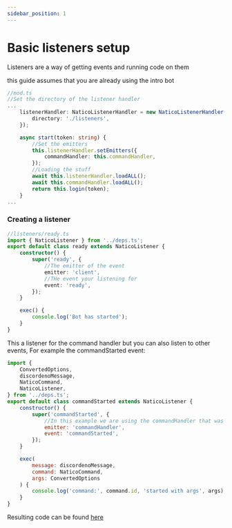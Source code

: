 ```yaml
---
sidebar_position: 1
---
```


# Basic listeners setup

Listeners are a way of getting events and running code on them

this guide assumes that you are already using the intro bot

```ts
//mod.ts
//Set the directory of the listener handler
...
	listenerHandler: NaticoListenerHandler = new NaticoListenerHandler(this, {
		directory: './listeners',
	});

	async start(token: string) {
        //Set the emitters
		this.listenerHandler.setEmitters({
			commandHandler: this.commandHandler,
		});
        //Loading the stuff
		await this.listenerHandler.loadALL();
		await this.commandHandler.loadALL();
		return this.login(token);
	}
...

```

### Creating a listener

```ts
//listeners/ready.ts
import { NaticoListener } from '../deps.ts';
export default class ready extends NaticoListener {
	constructor() {
		super('ready', {
			//The emitter of the event
			emitter: 'client',
			//THe event your listening for
			event: 'ready',
		});
	}

	exec() {
		console.log('Bot has started');
	}
}
```

This a listener for the command handler but you can also listen to other events, For example the commandStarted event:

```js
import {
	ConvertedOptions,
	discordenoMessage,
	NaticoCommand,
	NaticoListener,
} from '../deps.ts';
export default class commandStarted extends NaticoListener {
	constructor() {
		super('commandStarted', {
			//In this example we are using the commandHandler that was specified in the mod.ts
			emitter: 'commandHandler',
			event: 'commandStarted',
		});
	}

	exec(
		message: discordenoMessage,
		command: NaticoCommand,
		args: ConvertedOptions
	) {
		console.log('command:', command.id, 'started with args', args);
	}
}
```

Resulting code can be found [here](https://github.com/naticoo/examplebot/tree/main/basic-listeners)
